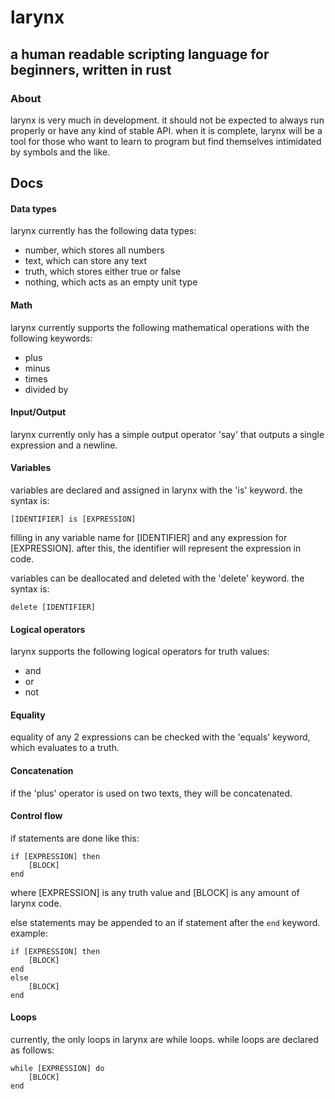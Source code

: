 # larynx
## a human readable scripting language for beginners, written in rust


### About
larynx is very much in development. it should not be expected to always run properly or have any kind of stable API. when it is complete, larynx will be a tool for those who want to learn to program but find themselves intimidated by symbols and the like.

## Docs

#### Data types
larynx currently has the following data types:
* number, which stores all numbers
* text, which can store any text
* truth, which stores either true or false
* nothing, which acts as an empty unit type

#### Math
larynx currently supports the following mathematical operations with the following keywords:
* plus
* minus
* times
* divided by

#### Input/Output
larynx currently only has a simple output operator 'say' that outputs a single expression and a newline.

#### Variables
variables are declared and assigned in larynx with the 'is' keyword. the syntax is:
```
[IDENTIFIER] is [EXPRESSION]
```
filling in any variable name for \[IDENTIFIER] and any expression for \[EXPRESSION].
after this, the identifier will represent the expression in code.


variables can be deallocated and deleted with the 'delete' keyword. the syntax is:
```
delete [IDENTIFIER]
```


#### Logical operators
larynx supports the following logical operators for truth values:
* and
* or
* not

#### Equality
equality of any 2 expressions can be checked with the 'equals' keyword, which evaluates to a truth. 

#### Concatenation
if the 'plus' operator is used on two texts, they will be concatenated.

#### Control flow
if statements are done like this:
```
if [EXPRESSION] then
    [BLOCK]
end
```
where \[EXPRESSION] is any truth value and \[BLOCK] is any amount of larynx code.

else statements may be appended to an if statement after the `end` keyword. example:

```
if [EXPRESSION] then
    [BLOCK]
end
else
    [BLOCK]
end
```

#### Loops
currently, the only loops in larynx are while loops. while loops are declared as follows:

```
while [EXPRESSION] do
    [BLOCK]
end
```

